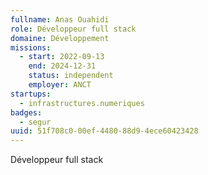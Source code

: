 ```yaml
---
fullname: Anas Ouahidi
role: Développeur full stack
domaine: Développement
missions:
  - start: 2022-09-13
    end: 2024-12-31
    status: independent
    employer: ANCT
startups:
  - infrastructures.numeriques
badges:
  - segur
uuid: 51f708c0-00ef-4480-88d9-4ece60423428
---
```

Développeur full stack